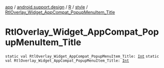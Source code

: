 [app](../../../index.md) / [android.support.design](../../index.md) / [R](../index.md) / [style](index.md) / [RtlOverlay_Widget_AppCompat_PopupMenuItem_Title](./-rtl-overlay_-widget_-app-compat_-popup-menu-item_-title.md)

# RtlOverlay_Widget_AppCompat_PopupMenuItem_Title

`static val RtlOverlay_Widget_AppCompat_PopupMenuItem_Title: `[`Int`](https://kotlinlang.org/api/latest/jvm/stdlib/kotlin/-int/index.html)
`static val RtlOverlay_Widget_AppCompat_PopupMenuItem_Title: `[`Int`](https://kotlinlang.org/api/latest/jvm/stdlib/kotlin/-int/index.html)